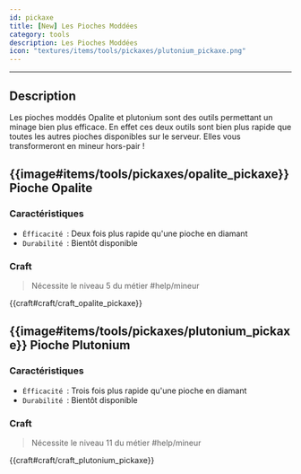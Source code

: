 ```yaml
---
id: pickaxe
title: [New] Les Pioches Moddées
category: tools
description: Les Pioches Moddées
icon: "textures/items/tools/pickaxes/plutonium_pickaxe.png"
---
```

___
## Description

Les pioches moddés Opalite et plutonium sont des outils permettant un minage bien plus efficace. 
En effet ces deux outils sont bien plus rapide que toutes les autres pioches disponibles sur le serveur. 
Elles vous transformeront en mineur hors-pair !

## {{image#items/tools/pickaxes/opalite_pickaxe}} Pioche Opalite 

### Caractéristiques

- ``Éfficacité ``: Deux fois plus rapide qu'une pioche en diamant 
- ``Durabilité ``: Bientôt disponible

### Craft 

> Nécessite le niveau 5 du métier #help/mineur

{{craft#craft/craft_opalite_pickaxe}} 

## {{image#items/tools/pickaxes/plutonium_pickaxe}} Pioche Plutonium

### Caractéristiques

- ``Éfficacité ``: Trois fois plus rapide qu'une pioche en diamant 
- ``Durabilité ``: Bientôt disponible

### Craft 

> Nécessite le niveau 11 du métier #help/mineur

{{craft#craft/craft_plutonium_pickaxe}} 
